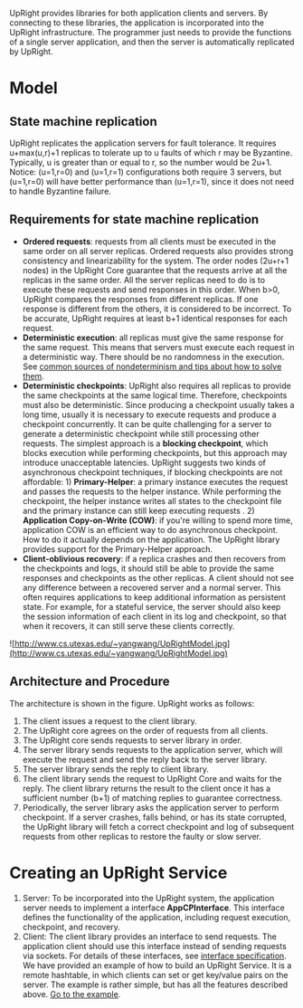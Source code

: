 UpRight provides libraries for both application clients and servers. By connecting to these libraries, the application is incorporated into the UpRight infrastructure. The programmer just needs to provide the functions of a single server application, and then the server is automatically replicated by UpRight.

# Model #

## State machine replication ##
UpRight replicates the application servers for fault tolerance. It requires u+max(u,r)+1 replicas to tolerate up to u faults of which r may be Byzantine. Typically, u is greater than or equal to r, so the number would be 2u+1.
Notice: (u=1,r=0) and (u=1,r=1) configurations both require 3 servers, but (u=1,r=0) will have better performance than (u=1,r=1), since it does not need to handle Byzantine failure.

## Requirements for state machine replication ##
  * **Ordered requests**: requests from all clients must be executed in the same order on all server replicas. Ordered requests also provides strong consistency and linearizability for the system. The order nodes (2u+r+1 nodes) in the UpRight Core guarantee that the requests arrive at all the replicas in the same order. All the server replicas need to do is to execute these requests and send responses in this order. When b>0, UpRight compares the responses from different replicas. If one response is different from the others, it is considered to be incorrect. To be accurate, UpRight requires at least b+1 identical responses for each request.
  * **Deterministic execution**: all replicas must give the same response for the same request. This means that servers must execute each request in a deterministic way. There should be no randomness in the execution. See [common sources of nondeterminism and tips about how to solve them](NonDeterminism.md).
  * **Deterministic checkpoints**: UpRight also requires all replicas to provide the same checkpoints at the same logical time. Therefore, checkpoints must also be deterministic. Since producing a checkpoint usually takes a long time, usually it is necessary to execute requests and produce a checkpoint concurrently. It can be quite challenging for a server to generate a deterministic checkpoint while still processing other requests. The simplest approach is a **blocking checkpoint**, which blocks execution while performing checkpoints, but this approach may introduce unacceptable latencies. UpRight suggests two kinds of asynchronous checkpoint techniques, if blocking checkpoints are not affordable: 1) **Primary-Helper**: a primary instance executes the request and passes the requests to the helper instance. While performing the checkpoint, the helper instance writes all states to the checkpoint file and the primary instance can still keep executing requests . 2) **Application Copy-on-Write (COW)**: if you're willing to spend more time, application COW is an efficient way to do asynchronous checkpoint. How to do it actually depends on the application. The UpRight library provides support for the Primary-Helper approach.
  * **Client-oblivious recovery**: if a replica crashes and then recovers from the checkpoints and logs, it should still be able to provide the same responses and checkpoints as the other replicas. A client should not see any difference between a recovered server and a normal server. This often requires applications to keep additional information as persistent state. For example, for a stateful service, the server should also keep the session information of each client in its log and checkpoint, so that when it recovers, it can still serve these clients correctly.

![http://www.cs.utexas.edu/~yangwang/UpRightModel.jpg](http://www.cs.utexas.edu/~yangwang/UpRightModel.jpg)

## Architecture and Procedure ##

The architecture is shown in the figure. UpRight works as follows:
  1. The client issues a request to the client library.
  1. The UpRight core agrees on the order of requests from all clients.
  1. The UpRight core sends requests to server library in order.
  1. The server library sends requests to the application server, which will execute the request and send the reply back to the server library.
  1. The server library sends the reply to client library.
  1. The client library sends the request to UpRight Core and waits for the reply. The client library returns the result to the client once it has a sufficient number (b+1) of matching replies to guarantee correctness.
  1. Periodically, the server library asks the application server to perform checkpoint. If a server crashes, falls behind, or has its state corrupted, the UpRight library will fetch a correct checkpoint and log of subsequent requests from other replicas to restore the faulty or slow server.

# Creating an UpRight Service #
  1. Server: To be incorporated into the UpRight system, the application server needs to implement a interface **AppCPInterface**. This interface defines the functionality of the application, including request execution, checkpoint, and recovery.
  1. Client: The client library provides an interface to send requests. The application client should use this interface instead of sending requests via sockets.
For details of these interfaces, see [interface specification](InterfaceSpecification.md). <br />
We have provided an example of how to build an UpRight Service. It is a remote hashtable, in which clients can set or get key/value pairs on the server. The example is rather simple, but has all the features described above. [Go to the example](UpRightExample.md).


